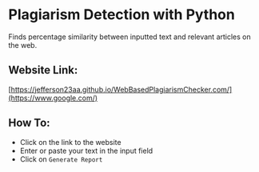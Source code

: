 # Plagiarism Detection with Python

Finds percentage similarity between inputted text and relevant articles on the web.

## Website Link:
[https://jefferson23aa.github.io/WebBasedPlagiarismChecker.com/](https://www.google.com/)

## How To:
- Click on the link to the website
- Enter or paste your text in the input field
- Click on `Generate Report`
